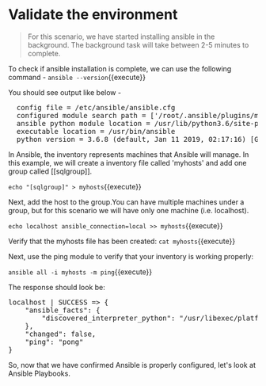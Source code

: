 # Validate the environment
>For this scenario, we have started installing ansible in the background. The background task will take between 2-5 minutes to complete. 

To check if ansible installation is complete, we can use the following command -
`ansible --version`{{execute}}

You should see output like below -

<pre class="file">
  config file = /etc/ansible/ansible.cfg
  configured module search path = ['/root/.ansible/plugins/modules', '/usr/share/ansible/plugins/modules']
  ansible python module location = /usr/lib/python3.6/site-packages/ansible
  executable location = /usr/bin/ansible
  python version = 3.6.8 (default, Jan 11 2019, 02:17:16) [GCC 8.2.1 20180905 (Red Hat 8.2.1-3)]
</pre>


In Ansible, the inventory represents machines that Ansible will manage. In this example, we will create a inventory file called 'myhosts' and add one group called [[sqlgroup]]. 

`echo "[sqlgroup]" > myhosts`{{execute}}

Next, add the host to the group.You can have multiple machines under a group, but for this scenario we will have only one machine (i.e. localhost).

`echo localhost ansible_connection=local >> myhosts`{{execute}}

Verify that the myhosts file has been created: `cat myhosts`{{execute}}

Next, use the ping module to verify that your inventory is working properly:

`ansible all -i myhosts -m ping`{{execute}}

The response should look be:

<pre class="file">
localhost | SUCCESS => {
    "ansible_facts": {
        "discovered_interpreter_python": "/usr/libexec/platform-python"
    },
    "changed": false,
    "ping": "pong"
}
</pre>

So, now that we have confirmed Ansible is properly configured, let's look at Ansible Playbooks.
